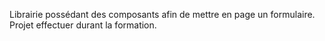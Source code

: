Librairie possédant des composants afin de mettre en page un formulaire.
Projet effectuer durant la formation.
